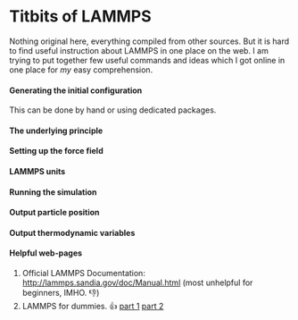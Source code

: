 # Titbits of LAMMPS
Nothing original here, everything compiled from other sources. But it is hard to find
useful instruction about LAMMPS in one place on the web. I am trying to put together 
few useful commands and ideas which I got online in one place for *my* easy comprehension.

#### Generating the initial configuration

This can be done by hand or using dedicated packages.

#### The underlying principle

#### Setting up the force field 

#### LAMMPS units 

#### Running the simulation  

#### Output particle position 

#### Output thermodynamic variables 

#### Helpful web-pages 
1. Official LAMMPS Documentation: http://lammps.sandia.gov/doc/Manual.html (most unhelpful for beginners, IMHO. :-1:)
2. LAMMPS for dummies. :+1:
[part 1](http://wp.df.uba.ar/gebi/wp-content/uploads/sites/9/2016/06/lammps.pdf)
[part 2](http://wp.df.uba.ar/gebi/wp-content/uploads/sites/9/2016/06/ferlammps.pdf)

